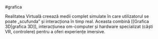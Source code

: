 #grafica 

Realitatea Virtuală creează medii complet simulate în care utilizatorul se poate „scufunda” și interacționa în timp real. Aceasta combină [[Grafica 3D|grafica 3D]], interacțiunea om-computer și hardware specializat (căști VR, controlere) pentru a oferi experiențe imersive.